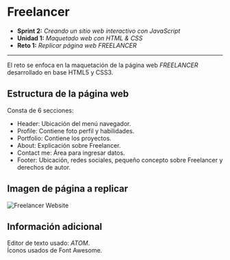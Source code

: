 # Freelancer

* **Sprint 2:** _Creando un sitio web interactivo con JavaScript_
* **Unidad 1:** _Maquetado web con HTML & CSS_
* **Reto 1:** _Replicar página web FREELANCER_

***

El reto se enfoca en la maquetación de la página web *FREELANCER* desarrollado en base HTML5 y CSS3.  


## Estructura de la página web  

Consta de 6 secciones:

* Header:  Ubicación del menú navegador.
* Profile:  Contiene foto perfil y habilidades.
* Portfolio: Contiene los proyectos.   
* About: Explicación sobre Freelancer.
* Contact me: Área para ingresar datos.
* Footer: Ubicación, redes sociales, pequeño concepto sobre Freelancer y derechos de autor.

## Imagen de página a replicar


![Freelancer Website](docs/fullpage.png)

## Información adicional  
Editor de texto usado: *ATOM*.  
Íconos usados de Font Awesome.
